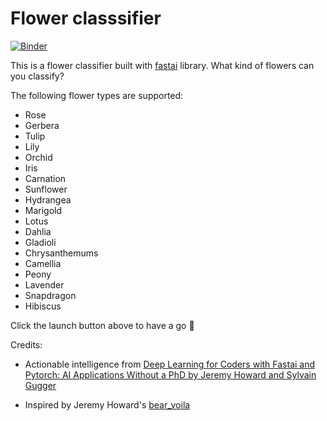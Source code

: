 # Flower classsifier
[![Binder](https://mybinder.org/badge_logo.svg)](https://mybinder.org/v2/gh/Azuremis/flower_classifier/HEAD?urlpath=%2Fvoila%2Frender%2Fflower_categoriser_serve.ipynb)

This is a flower classifier built with [fastai](https://docs.fast.ai/) library. What kind of flowers can you classify?

The following flower types are supported:

- Rose
- Gerbera
- Tulip
- Lily
- Orchid
- Iris
- Carnation
- Sunflower
- Hydrangea
- Marigold
- Lotus
- Dahlia
- Gladioli
- Chrysanthemums
- Camellia
- Peony
- Lavender
- Snapdragon
- Hibiscus

Click the launch button above to have a go 💐

Credits:

- Actionable intelligence from [Deep Learning for Coders with Fastai and Pytorch: AI Applications Without a PhD by Jeremy Howard and Sylvain Gugger](https://github.com/fastai/fastbook)

- Inspired by Jeremy Howard's [bear_voila](https://github.com/fastai/bear_voila)
